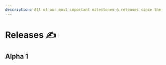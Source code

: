 ```yaml
---
description: All of our most important milestones & releases since the very beginning
---
```


# Releases ✍️

## Alpha 1

